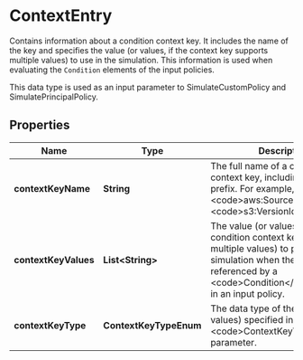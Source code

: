

# ContextEntry

<p>Contains information about a condition context key. It includes the name of the key and specifies the value (or values, if the context key supports multiple values) to use in the simulation. This information is used when evaluating the <code>Condition</code> elements of the input policies.</p> <p>This data type is used as an input parameter to <a>SimulateCustomPolicy</a> and <a>SimulatePrincipalPolicy</a>.</p>

## Properties

| Name | Type | Description | Notes |
|------------ | ------------- | ------------- | -------------|
|**contextKeyName** | **String** | The full name of a condition context key, including the service prefix. For example, &lt;code&gt;aws:SourceIp&lt;/code&gt; or &lt;code&gt;s3:VersionId&lt;/code&gt;. |  [optional] |
|**contextKeyValues** | **List&lt;String&gt;** | The value (or values, if the condition context key supports multiple values) to provide to the simulation when the key is referenced by a &lt;code&gt;Condition&lt;/code&gt; element in an input policy. |  [optional] |
|**contextKeyType** | **ContextKeyTypeEnum** | The data type of the value (or values) specified in the &lt;code&gt;ContextKeyValues&lt;/code&gt; parameter. |  [optional] |



